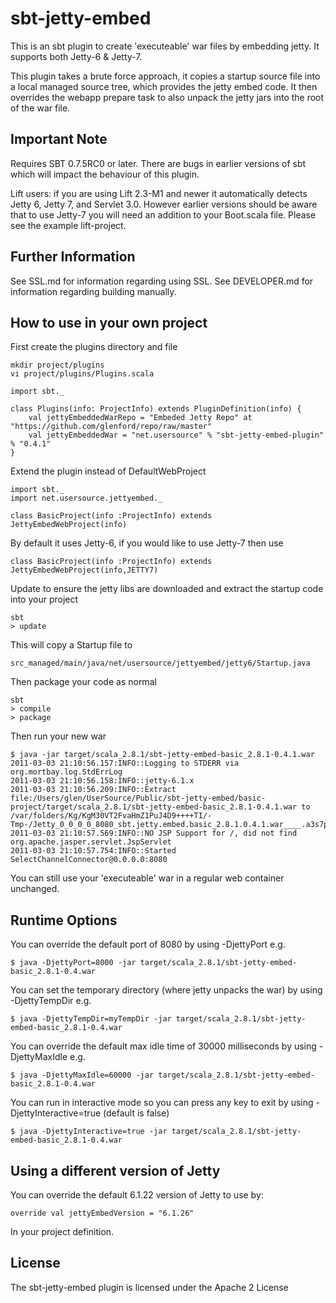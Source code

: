 
sbt-jetty-embed
===============

This is an sbt plugin to create 'executeable' war files by embedding jetty.
It supports both Jetty-6 & Jetty-7.

This plugin takes a brute force approach, it copies a startup source file
into a local managed source tree, which provides the jetty embed code.  It
then overrides the webapp prepare task to also unpack the jetty jars into
the root of the war file.

Important Note
--------------

Requires SBT 0.7.5RC0 or later.  There are bugs in earlier versions of sbt
which will impact the behaviour of this plugin.

Lift users: if you are using Lift 2.3-M1 and newer it automatically detects
Jetty 6, Jetty 7, and Servlet 3.0.  However earlier versions should be aware
that to use Jetty-7 you will need an addition to your Boot.scala file.
Please see the example lift-project.

Further Information
-------------------

See SSL.md for information regarding using SSL.
See DEVELOPER.md for information regarding building manually.


How to use in your own project
------------------------------

First create the plugins directory and file

	mkdir project/plugins
	vi project/plugins/Plugins.scala

	import sbt._

	class Plugins(info: ProjectInfo) extends PluginDefinition(info) {
		val jettyEmbeddedWarRepo = "Embeded Jetty Repo" at "https://github.com/glenford/repo/raw/master"
  		val jettyEmbeddedWar = "net.usersource" % "sbt-jetty-embed-plugin" % "0.4.1"
	}

Extend the plugin instead of DefaultWebProject

	import sbt._
	import net.usersource.jettyembed._
	
	class BasicProject(info :ProjectInfo) extends JettyEmbedWebProject(info)


By default it uses Jetty-6, if you would like to use Jetty-7 then use

	class BasicProject(info :ProjectInfo) extends JettyEmbedWebProject(info,JETTY7)



Update to ensure the jetty libs are downloaded and extract the startup code into your project

	sbt
	> update


This will copy a Startup file to

	src_managed/main/java/net/usersource/jettyembed/jetty6/Startup.java 


Then package your code as normal

	sbt
	> compile
	> package

Then run your new war

	$ java -jar target/scala_2.8.1/sbt-jetty-embed-basic_2.8.1-0.4.1.war 
	2011-03-03 21:10:56.157:INFO::Logging to STDERR via org.mortbay.log.StdErrLog
	2011-03-03 21:10:56.158:INFO::jetty-6.1.x
	2011-03-03 21:10:56.209:INFO::Extract file:/Users/glen/UserSource/Public/sbt-jetty-embed/basic-project/target/scala_2.8.1/sbt-jetty-embed-basic_2.8.1-0.4.1.war to /var/folders/Kg/KgM30VT2FvaHmZ1PuJ4D9++++TI/-Tmp-/Jetty_0_0_0_0_8080_sbt.jetty.embed.basic_2.8.1.0.4.1.war____.a3s7p1/webapp
	2011-03-03 21:10:57.569:INFO::NO JSP Support for /, did not find org.apache.jasper.servlet.JspServlet
	2011-03-03 21:10:57.754:INFO::Started SelectChannelConnector@0.0.0.0:8080


You can still use your 'executeable' war in a regular web container unchanged.


Runtime Options
---------------

You can override the default port of 8080 by using -DjettyPort e.g.

	$ java -DjettyPort=8000 -jar target/scala_2.8.1/sbt-jetty-embed-basic_2.8.1-0.4.war

You can set the temporary directory (where jetty unpacks the war) by using -DjettyTempDir e.g.

	$ java -DjettyTempDir=myTempDir -jar target/scala_2.8.1/sbt-jetty-embed-basic_2.8.1-0.4.war

You can override the default max idle time of 30000 milliseconds by using -DjettyMaxIdle e.g.

	$ java -DjettyMaxIdle=60000 -jar target/scala_2.8.1/sbt-jetty-embed-basic_2.8.1-0.4.war

You can run in interactive mode so you can press any key to exit by using -DjettyInteractive=true (default is false)

	$ java -DjettyInteractive=true -jar target/scala_2.8.1/sbt-jetty-embed-basic_2.8.1-0.4.war



Using a different version of Jetty
----------------------------------

You can override the default 6.1.22 version of Jetty to use by:

	override val jettyEmbedVersion = "6.1.26"

In your project definition.


License
-------

The sbt-jetty-embed plugin is licensed under the Apache 2 License



